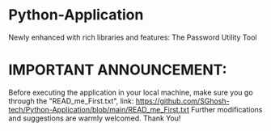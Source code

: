 # Python-Application
Newly enhanced with rich libraries and features: The Password Utility Tool

# IMPORTANT ANNOUNCEMENT:
Before executing the application in your local machine, make sure you go through the "READ_me_First.txt", link: https://github.com/SGhosh-tech/Python-Application/blob/main/READ_me_First.txt 
Further modifications and suggestions are warmly welcomed.
Thank You!
